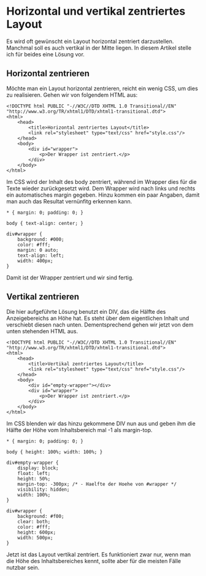 Horizontal und vertikal zentriertes Layout
==========

Es wird oft gewünscht ein Layout horizontal zentriert darzustellen. Manchmal soll es auch vertikal in der Mitte liegen.
In diesem Artikel stelle ich für beides eine Lösung vor.

Horizontal zentrieren
-------------

Möchte man ein Layout horizontal zentrieren, reicht ein wenig CSS, um dies zu realisieren. Gehen wir von folgendem
HTML aus:

    <!DOCTYPE html PUBLIC "-//W3C//DTD XHTML 1.0 Transitional//EN" "http://www.w3.org/TR/xhtml1/DTD/xhtml1-transitional.dtd">
    <html>
        <head>
            <title>Horizontal zentriertes Layout</title>
            <link rel="stylesheet" type="text/css" href="style.css"/>
        </head>
        <body>
            <div id="wrapper">
                <p>Der Wrapper ist zentriert.</p>
            </div>
        </body>
    </html>

Im CSS wird der Inhalt des body zentriert, während im Wrapper dies für die Texte wieder zurückgesetzt wird. Dem Wrapper wird nach links und rechts ein automatisches margin gegeben. Hinzu kommen ein paar Angaben, damit man auch das Resultat vernünfitg erkennen kann.

    * { margin: 0; padding: 0; }

    body { text-align: center; }

    div#wrapper {
        background: #000;
        color: #fff;
        margin: 0 auto;
        text-align: left;
        width: 400px;
    }

Damit ist der Wrapper zentriert und wir sind fertig.

Vertikal zentrieren
-------------

Die hier aufgeführte Lösung benutzt ein DIV, das die Hälfte des Anzeigebereichs an Höhe hat. Es steht über dem
eigentlichen Inhalt und verschiebt diesen nach unten. Dementsprechend gehen wir jetzt von dem unten stehenden HTML aus.

    <!DOCTYPE html PUBLIC "-//W3C//DTD XHTML 1.0 Transitional//EN" "http://www.w3.org/TR/xhtml1/DTD/xhtml1-transitional.dtd">
    <html>
        <head>
            <title>Vertikal zentriertes Layout</title>
            <link rel="stylesheet" type="text/css" href="style.css"/>
        </head>
        <body>
            <div id="empty-wrapper"></div>
            <div id="wrapper">
                <p>Der Wrapper ist zentriert.</p>
            </div>
        </body>
    </html>

Im CSS blenden wir das hinzu gekommene DIV nun aus und geben ihm die Hälfte der Höhe vom Inhaltsbereich mal -1 als
margin-top.

    * { margin: 0; padding: 0; }

    body { height: 100%; width: 100%; }

    div#empty-wrapper {
        display: block;
        float: left;
        height: 50%;
        margin-top: -300px; /* - Haelfte der Hoehe von #wrapper */
        visibility: hidden;
        width: 100%;
    }

    div#wrapper {
        background: #f00;
        clear: both;
        color: #fff;
        height: 600px;
        width: 500px;
    }

Jetzt ist das Layout vertikal zentriert. Es funktioniert zwar nur, wenn man die Höhe des Inhaltsbereiches kennt, sollte
aber für die meisten Fälle nutzbar sein.